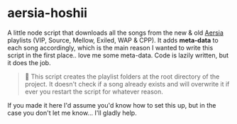# aersia-hoshii
A little node script that downloads all the songs from the new & old [Aersia](https://www.vipvgm.net/) playlists (VIP, Source, Mellow, Exiled, WAP & CPP). It adds **meta-data** to each song accordingly, which is the main reason I wanted to write this script in the first place.. love me some meta-data. Code is lazily written, but it does the job. 
>:memo: This script creates the playlist folders at the root directory of the project. It doesn't check if a song already exists and will overwrite it if ever you restart the script for whatever reason. 

If you made it here I'd assume you'd know how to set this up, but in the case you don't let me know... I'll gladly help. 